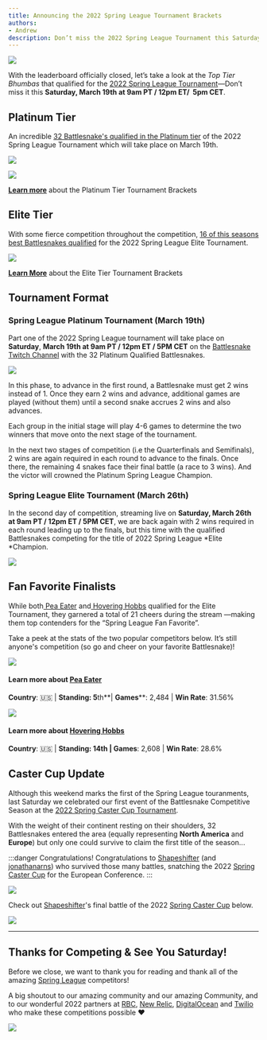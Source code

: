 ```yaml
---
title: Announcing the 2022 Spring League Tournament Brackets
authors:
- Andrew
description: Don’t miss the 2022 Spring League Tournament this Saturday, March 19th at 9am PT / 12pm ET/  5pm CET on Twitch.
---
```


![](./img/SpringLeague2022Update-Headers_Brackets-Announcement-1.png)


With the leaderboard officially closed, let’s take a look at the *Top Tier Bhumbas* that qualified for the [2022 Spring League Tournament](https://play.battlesnake.com/competitions/spring-league-2022/)—Don’t miss it this **Saturday, March 19th at 9am PT / 12pm ET/  5pm CET**.

## Platinum Tier

An incredible [32 Battlesnake's qualified in the Platinum tier](https://play.battlesnake.com/competitions/spring-league-2022/spring-league-2022-platinum/brackets/) of the 2022 Spring League Tournament which will take place on March 19th.

![](./img/image-48.png)

![](./img/image-50.png)

[**Learn more**](https://play.battlesnake.com/competitions/spring-league-2022/spring-league-2022-platinum/brackets/) about the Platinum Tier Tournament Brackets

## Elite Tier

With some fierce competition throughout the competition, [16 of this seasons best Battlesnakes qualified](https://play.battlesnake.com/competitions/spring-league-2022/spring-league-2022-elite/brackets/) for the 2022 Spring League Elite Tournament.

![](./img/image-51.png)

**[Learn More](https://play.battlesnake.com/competitions/spring-league-2022/spring-league-2022-elite/brackets/)** about the Elite Tier Tournament Brackets

## Tournament Format

### Spring League Platinum Tournament (March 19th)

Part one of the 2022 Spring League tournament will take place on **Saturday**, **March 19th at 9am PT / 12pm ET / 5PM CET** on the [Battlesnake Twitch Channel](https://twitch.tv/battlesnakeofficial) with the 32 Platinum Qualified Battlesnakes.

![](./img/63B54AFD-A392-4199-BA14-545E214F7F74.png)

In this phase, to advance in the first round, a Battlesnake must get 2 wins instead of 1. Once they earn 2 wins and advance, additional games are played (without them) until a second snake accrues 2 wins and also advances. 

Each group in the initial stage will play 4-6 games to determine the two winners that move onto the next stage of the tournament.

In the next two stages of competition (i.e the Quarterfinals and Semifinals), 2 wins are again required in each round to advance to the finals. Once there, the remaining 4 snakes face their final battle (a race to 3 wins). And the victor will crowned the Platinum Spring League Champion.

### Spring League Elite Tournament (March 26th)

In the second day of competition, streaming live on **Saturday, March 26th at 9am PT / 12pm ET / 5PM CET**, we are back again with 2 wins required in each round leading up to the finals, but this time with the qualified Battlesnakes competing for the title of 2022 Spring League *Elite *Champion.

![](./img/5EE8379B-7FC0-483E-86AD-0174260D4FE5.png)

## Fan Favorite Finalists

While both[ Pea Eater](https://play.battlesnake.com/u/alxv/pea-eater/) and[ Hovering Hobbs](https://play.battlesnake.com/u/coreyja/hovering-hobbs/) qualified for the Elite Tournament, they garnered a total of 21 cheers during the stream —making them top contenders for the “Spring League Fan Favorite”. 

Take a peek at the stats of the two popular competitors below. It’s still anyone's competition (so go and cheer on your favorite Battlesnake)!

![](./img/image-39.png)

#### Learn more about [Pea Eater](https://play.battlesnake.com/u/alxv/pea-eater/)

**Country**: 🇺🇸 | **Standing: 5**th**| **Games****: 2,484 | ****Win Rate****: 31.56%

![](./img/image-40.png)

#### Learn more about [Hovering Hobbs](https://play.battlesnake.com/u/coreyja/hovering-hobbs/)

**Country**: 🇺🇸 | **Standing: **14th** | **Games****: 2,608 | ****Win Rate****: 28.6%

## Caster Cup Update

Although this weekend marks the first of the Spring League touranments, last Saturday we celebrated our first event of the Battlesnake Competitive Season at the [2022 Spring Caster Cup Tournament](https://play.battlesnake.com/competitions/caster-cup-spring-2022/).

With the weight of their continent resting on their shoulders, 32 Battlesnakes entered the area (equally representing **North America** and **Europe**) but only one could survive to claim the first title of the season...

:::danger Congratulations!
Congratulations to [Shapeshifter](https://play.battlesnake.com/u/jonathanarns/shapeshifter/) (and [jonathanarns](https://play.battlesnake.com/u/jonathanarns/)) who survived those many battles, snatching the 2022 [Spring Caster Cup](https://play.battlesnake.com/competitions/caster-cup-spring-2022/) for the European Conference.
:::


![](./img/image-41.png)

Check out [Shapeshifter](https://play.battlesnake.com/u/jonathanarns/shapeshifter/)'s final battle of the 2022 [Spring Caster Cup](https://play.battlesnake.com/competitions/caster-cup-spring-2022/) below.

[![](https://exporter.battlesnake.com/games/ef1f155e-9960-42b2-9486-13be63eef1e2/gif)
](https://play.battlesnake.com/g/ef1f155e-9960-42b2-9486-13be63eef1e2/?title&#x3D;Finals%20-%20Match%205)

---

## Thanks for Competing & See You Saturday!

Before we close, we want to thank you for reading and thank all of the amazing [Spring League](https://play.battlesnake.com/league/spring-league-2022/) competitors!

A big shoutout to our amazing community and our amazing Community, and to our wonderful 2022 partners at [RBC](https://play.battlesnake.com/partner/rbc), [New Relic](https://play.battlesnake.com/partner/newrelic), [DigitalOcean](https://play.battlesnake.com/partner/digitalocean) and [Twilio](https://play.battlesnake.com/partner/twilio) who make these competitions possible ❤️‌

![](./img/image-25.png)